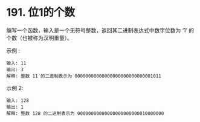 # 191. 位1的个数
编写一个函数，输入是一个无符号整数，返回其二进制表达式中数字位数为 ‘1’ 的个数（也被称为汉明重量）。

示例 :

```
输入: 11
输出: 3
解释: 整数 11 的二进制表示为 00000000000000000000000000001011
```
示例 2:
```
输入: 128
输出: 1
解释: 整数 128 的二进制表示为 00000000000000000000000010000000
```
